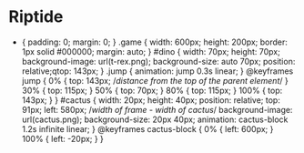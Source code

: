 # Riptide
* {
    padding: 0;
    margin: 0;
}
.game {
    width: 600px;
    height: 200px;
    border: 1px solid #000000;
    margin: auto;
}
#dino {
    width: 70px;
    height: 70px;
    background-image: url(t-rex.png);
    background-size: auto 70px;
    position: relative;qtop: 143px;
}
.jump {
    animation: jump 0.3s linear;
}
@keyframes jump {
    0% {
        top: 143px; /*distance from the top of the parent element*/
    }
    30% {
        top: 115px;
    }
    50% {
        top: 70px;
    }
    80% {
        top: 115px;
    }
    100% {
        top: 143px;
    }
}
#cactus {
    width: 20px;
    height: 40px;
    position: relative;
    top: 91px;
    left: 580px; /*width of frame - width of cactus*/
    background-image: url(cactus.png);
    background-size: 20px 40px;
    animation: cactus-block 1.2s infinite linear;
}
@keyframes cactus-block {
    0% {
        left: 600px;
    }
    100% {
        left: -20px;
    }
}
